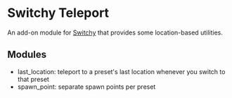# Switchy Teleport
An add-on module for [Switchy](https://modrinth.com/mod/switchy) that provides some location-based utilities.

## Modules
- last_location: teleport to a preset's last location whenever you switch to that preset
- spawn_point: separate spawn points per preset
